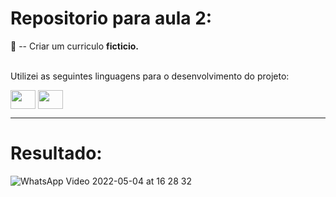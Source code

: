 # Repositorio para aula 2:

📜 -- Criar um curriculo **ficticio.**

<br>Utilizei as seguintes linguagens para o desenvolvimento do projeto: 
<div style="display: inline_block">
 
 <img align="center" height="30" width="40" src="https://cdn.jsdelivr.net/gh/devicons/devicon/icons/html5/html5-original.svg" />
<img align="center" height="30" width="40"  src="https://cdn.jsdelivr.net/gh/devicons/devicon/icons/css3/css3-original.svg" />
  <hr>
  <h1> Resultado:</h1>
  

![WhatsApp Video 2022-05-04 at 16 28 32](https://user-images.githubusercontent.com/102313527/166812194-e75f4a37-347b-4415-9361-9bf91f0176d8.gif)


